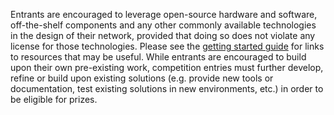 Entrants are encouraged to leverage open-source hardware and software, off-the-shelf components and any other commonly available technologies in the design of their network, provided that doing so does not violate any license for those technologies. Please see the [getting started guide](https://github.com/MozillaFoundation/NSF-WINS-Getting-Started) for links to resources that may be useful. While entrants are encouraged to build upon their own pre-existing work, competition entries must further develop, refine or build upon existing solutions (e.g. provide new tools or documentation, test existing solutions in new environments, etc.) in order to be eligible for prizes.
